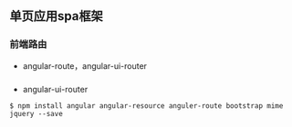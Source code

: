 ## 单页应用spa框架
### 前端路由
- angular-route，angular-ui-router
### 
- angular-ui-router
```
$ npm install angular angular-resource anguler-route bootstrap mime jquery --save
```
